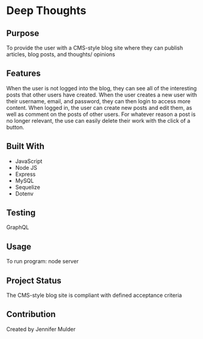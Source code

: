 # Deep Thoughts

## Purpose
To provide the user with a CMS-style blog site where they can publish articles, blog posts, and thoughts/ opinions

## Features
When the user is not logged into the blog, they can see all of the interesting posts that other users have created. When the user creates a new user with their username, email, and password, they can then login to access more content. When logged in, the user can create new posts and edit them, as well as comment on the posts of other users. For whatever reason a post is no longer relevant, the use can easily delete their work with the click of a button.

## Built With
* JavaScript
* Node JS 
* Express
* MySQL
* Sequelize
* Dotenv

## Testing
GraphQL

## Usage
To run program: node server

## Project Status
The CMS-style blog site is compliant with defined acceptance criteria

## Contribution
Created by Jennifer Mulder

